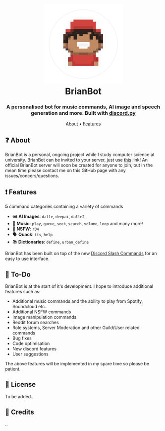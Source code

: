 <h1 align="center">
  <img src="https://github.com/JamesGardiner1/BrianBot-Online/blob/main/images/BrianBotProfile.png?raw=true" alt="BrianBot Profile" width="256" height="256">
  <br>
  BrianBot
  <br>
</h1>

<h3 align=center>A personalised bot for music commands, AI image and speech generation and more. Built with <a href=https://github.com/Rapptz/discord.py>discord.py</a></h3>

<p align="center">
  <a href="#about">About</a>
  •
  <a href="#Features">Features</a>
</p>

## ❓ About

BrianBot is a personal, ongoing project while I study computer science at university. BrianBot can be invited to your server, just use [this](https://discord.com/api/oauth2/authorize?client_id=987829603118759936&permissions=8&scope=bot%20applications.commands) link!
An official BrianBot server will soon be created for anyone to join, but in the mean time please contact me on this GitHub page with any issues/concers/questions.

## ❗ Features

**5** command categories containing a variety of commands

*   🖼  **AI Images**: `dalle`, `deepai`, `dalle2`
*   🎵  **Music**: `play`, `queue`, `seek`, `search`, `volume`, `loop` and many more!
*   🔞  **NSFW**: `r34`
*   🗣️  **Quack**: `tts`, `help`
*   📚  **Dictionaries**: `define`, `urban_define`

BrianBot has been built on top of the new [Discord Slash Commands](https://discord.com/blog/slash-commands-are-here) for an easy to use interface.


## 📝 To-Do

BrianBot is at the start of it's development. I hope to introduce additional features such as:
  * Additional music commands and the ability to play from Spotify, Soundcloud etc.
  * Additional NSFW commands
  * Image manipulation commands
  * Reddit forum searches
  * Role systems, Server Moderation and other Guild/User related commands
  * Bug fixes
  * Code optimisation
  * New discord features
  * User suggestions
  
The above features will be implemented in my spare time so please be patient. 

## 📖 License

To be added..

## 📜 Credits
..
